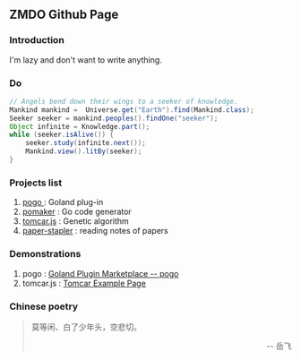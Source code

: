 ## ZMDO Github Page

### Introduction
I'm lazy and don't want to write anything.

### Do
```Java
// Angels bend down their wings to a seeker of knowledge. 
Mankind mankind =  Universe.get("Earth").find(Mankind.class);
Seeker seeker = mankind.peoples().findOne("seeker");
Object infinite = Knowledge.part();
while (seeker.isAlive()) {
    seeker.study(infinite.next());
    Mankind.view().litBy(seeker);
}
```
### Projects list
1. [pogo ](https://github.com/zmdo/pogo) : Goland plug-in
2. [pomaker](https://github.com/zmdo/pomaker) : Go code generator
3. [tomcar.js](https://github.com/zmdo/tomcar.js) : Genetic algorithm
4. [paper-stapler](https://github.com/zmdo/paper-stapler) : reading notes of papers

### Demonstrations
1. pogo : [Goland Plugin Marketplace -- pogo](https://plugins.jetbrains.com/plugin/16372-pogo)
2. tomcar.js : [Tomcar Example Page](https://zmdo.github.io/tomcar)

### Chinese poetry
> 莫等闲、白了少年头，空悲切。
> <p align="right">-- 岳飞</p>